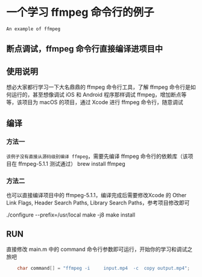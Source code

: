 #  一个学习 ffmpeg 命令行的例子
`An example of ffmpeg`

## 断点调试，ffmpeg 命令行直接编译进项目中

## 使用说明

想必大家都行学习一下大名鼎鼎的 ffmpeg 命令行工具，了解 ffmpeg 命令行是如何运行的，甚至想像调试 iOS 和 Android 程序那样调试 ffmpeg，增加断点等等，该项目为 macOS 的项目，通过 Xcode 进行 ffmpeg 命令行，随意调试

## 编译

### 方法一
`该例子没有直接从源码级别编译 ffmpeg`，需要先编译 ffmpeg 命令行的依赖库（该项目在 ffmpeg-5.1.1 测试通过）
brew install ffmpeg


### 方法二

也可以直接编译项目中的 ffmpeg-5.1.1，编译完成后需要修改Xcode 的 Other Link Flags, Header Search Paths, Library Search Paths，参考项目修改即可 

./configure --prefix=/usr/local
make -j8
make install


## RUN

直接修改 main.m 中的 command 命令行参数即可运行，开始你的学习和调试之旅吧

```c
    char command[] = "ffmpeg -i     input.mp4  -c  copy output.mp4";
```
